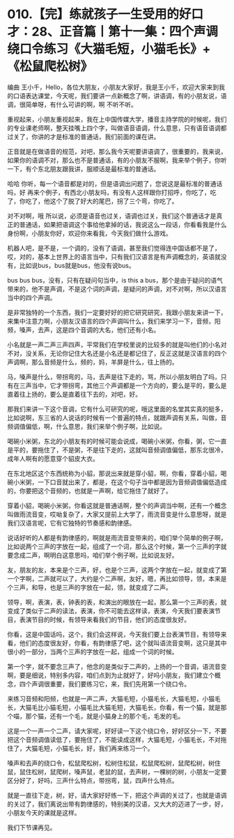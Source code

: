 # 010.【完】练就孩子一生受用的好口才：28、正音篇丨第十一集：四个声调 绕口令练习《大猫毛短，小猫毛长》+《松鼠爬松树》

编曲 王小千，Hello，各位大朋友，小朋友大家好，我是王小千，欢迎大家来到我的口语表达课堂，今天呢，我们要讲一点新概念了啊，讲语调，有的小朋友说，语调，很简单呀，有什么可讲的啊，啊 不听不听。

重视起来，小朋友重视起来，我在上中国传媒大学，播音主持学院的时候呢，我们的专业课老师啊，整天挂嘴上四个字，叫做语音语调，什么意思，只有语音语调都过关了，你讲的才是标准的普通话，我们前面的课在讲。

正音就是在做语音的规范，对吧，那么我今天呢要讲语调了，很重要的，我来说，如果你的语调不对，那么也不是普通话，有的小朋友不服啊，我来举个例子，你听一下，有个东北朋友跟我讲，服顺话是最标准的普通话。

哈哈 你听，每一个语音都是对的，但是语调出问题了，您说这是最标准的普通话吗，好 再来个例子，有西北小朋友吗，有没有人这样跟你打招呼，你吃了，吃了，你吃了，他这个了脱了好大的尾巴，拐了三个弯，你吃了。

对不对啊，哦 所以说，必须是语音也过关，语调也过关，我们这个普通话才是真正的普通话，如果把语调这个事给他拿掉的话，我说这么一段话，你看看我是什么身份啊，小朋友你好，欢迎你来看我，今天我们做什么游戏。

机器人吧，是不是，一个调的，没有了语调，甚至我们觉得连中国话都不是了，哎，对的，基本上世界上的语言当中，只有我们汉语言是有声调概念的，英语就没有，比如说bus，bus就是bus，他没有说bus。

bus bus bus，没有，只有在疑问句当中，is this a bus，那个是由于疑问的语气带来的，他不是声调，不是这个词的声调，是疑问的声调，对不对啊，所以汉语言当中的四个声调。

是非常独特的一个东西，我们一定要好好的把它研究研究，我跟小朋友来讲一下，来集中注意力啊，小朋友汉语言的四个声调叫什么，我们来学习一下，音频，阳频，嗓声，去声，这是四个音调的大名，他们还有小名。

小名就是一声二声三声四声，平常我们在学校里说的比较多的就是叫他们的小名对不对，没关系，无论你记住大名还是小名还是都记住了，反正这就是汉语言的四个声调啊，那么音频是什么，频的，妈，羊屏是什么，往上扬的。

马，嗓声是什么，带拐弯的，马，去声是往下走的，骂，所以小朋友明白了吗，只有在三声当中，它才带拐弯，其他三个声调都是一个方向的，要么是平的，要么是直着往上扬的，要么是直着往下去的，对吧，好。

那我们来讲一下这个音调，它有什么可研究的呢，哦这里面的名堂其实真的挺多，比如说啊，东三省的人说话的时候有一个普遍的特点，就跟声调有关系，叫做，音频调值偏低，啊，什么意思，我们来举个例子啊，比如说。

喝碗小米粥，东北的小朋友有的时候可能会说成，喝碗小米粥，你看，粥，它一直是平的，要拖住了，不是粥，不是往下走的，这就叫音频调值偏低，那东北很冷，成年人啊有的愿意穿个貂皮大衣。

在东北地区这个东西统称为小貂，那说出来就是穿小貂，啊，你看，穿着小貂，喝碗小米粥，一下口音就出来了，都是，在这个句子当中都是因为音频调值偏低造成的，你要把这个音频的，也就是一声啊，给它拖住了就好了。

穿着小貂，喝碗小米粥，你看这就是普通话啊，整个的声调当中啊，还有一个概念叫做雨流音变，哎呦复杂了，大家又提前上大学了，雨流音变是什么意思呀，就是我们汉语言呢，它有它独特的节奏感和韵律感。

说话好听的人都是有韵律感的，啊就是雨流音变带来的，咱们举个简单的例子啊，比如说两个三声的字放在一起，组成了一个词，那么这个时候，第一个三声的字就要念成二声，啊明白这意思吗，咱们举个例子啊，比如说友好。

友，朋友的友，本来是个三声，好，也是个三声，这两个字放在一起，就变成了第一个字啊，二声就可以了，大约是个二声啊，友好，嗯，再比如领导，领，本来是个三声，和导，也是三声的字放在一起，领，就变成了二声。

领导，啊，表演，表，钟表的表，和演出的眼放在一起，那么第一个三声的表，就变成了类似于二声的读法，表演，你不可能去这样读，表演，今天我们要表演节目，表演节目的时候，有领导来看我们的节目，他们的态度很友好。

你看，这是中国话吗，这个，我们会这样说，今天我们要上台表演节目，有领导来看，他们的态度很友好，你看，有韵律感了吧，这个就叫语流音变啊，这只是其中很小的一部分，当两个三声的字放在一起，组成一个词的时候。

第一个字，就不要念三声了，他念的是类似于二声的，上扬的一个音调，语流音变啊，要是细说，特别多内容，咱们点到为止就好了，好吗小朋友，我们建立个概念，四个声调很重要，我们要练习它，来，我们先用第一个绕口令。

来练习音频和阳频，也就是一声二声，大猫毛短，小猫毛长，大猫毛短，小猫毛长，大猫毛比小猫毛短，小猫毛比大猫毛短，大猫毛长，你看，有一个猫，就是那个喵，那个猫，还有一个毛，就是小猫身上的那个毛，毛发的毛。

这是一个一声一个二声，请大家呢，好好读一下这个绕口令，好好区分一下，不要把这个音频调值读低了，要拖住了，不能读成这样，大猫毛短，小猫毛长，不对拖住了，大猫毛短，小猫毛长，好，我们再来练习一个。

嗓声和去声的绕口令，松鼠爬松树，松树住松鼠，松鼠爬松树，鼠爬松树，树住鼠，鼠住松树，鼠爬树，嗓声鼠，老鼠的鼠，去声树，一棵树的树，小朋友一定要区分好了，好吗，三声什么特点，带拐弯，鼠，四声什么特点。

就是一直往下走，树，好，请大家好好练一下，把这个声调的关过了，也就是语调的关过了，我们离说出带有韵律感的，特别美的汉语，又大大的迈进了一步，好，小朋友今天的课就是这样。

我们下节课再见。